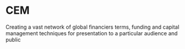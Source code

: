 # CEM
Creating a vast network of global financiers terms, funding and capital management techniques for presentation to a particular audience and public
